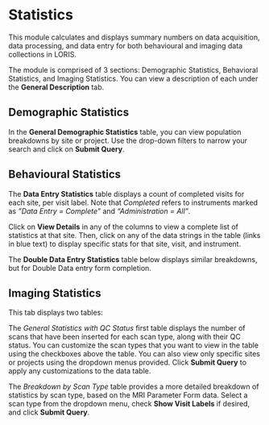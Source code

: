 # Statistics

This module calculates and displays summary numbers on data acquisition, data processing, and data entry for both behavioural and imaging data collections in LORIS. 

The module is comprised of 3 sections: Demographic Statistics, Behavioral Statistics, and Imaging Statistics. You can view a description of each under the **General Description** tab. 

## Demographic Statistics

In the **General Demographic Statistics** table, you can view population breakdowns by site or project. Use the drop-down filters to narrow your search and click on **Submit Query**.

## Behavioural Statistics

The **Data Entry Statistics** table displays a count of completed visits for each site, per visit label. Note that *Completed* refers to instruments marked as *”Data Entry = Complete”* and *“Administration = All”*.

Click on **View Details** in any of the columns to view a complete list of statistics at that site. Then, click on any of the data strings in the table (links in blue text) to display specific stats for that site, visit, and instrument. 

The **Double Data Entry Statistics** table below displays similar breakdowns, but for Double Data entry form completion.

## Imaging Statistics

This tab displays two tables:

The *General Statistics with QC Status* first table displays the number of scans that have been inserted for each scan type, along with their QC status. You can customize the scan types that you want to view in the table using the checkboxes above the table. You can also view only specific sites or projects using the dropdown menus provided. Click **Submit Query** to apply any customizations to the data table.

The *Breakdown by Scan Type* table provides a more detailed breakdown of statistics by scan type, based on the MRI Parameter Form data. Select a scan type from the dropdown menu, check **Show Visit Labels** if desired, and click **Submit Query**.
